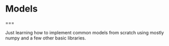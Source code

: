 # Models
===

Just learning how to implement common models from scratch using mostly numpy
and a few other basic libraries. 
